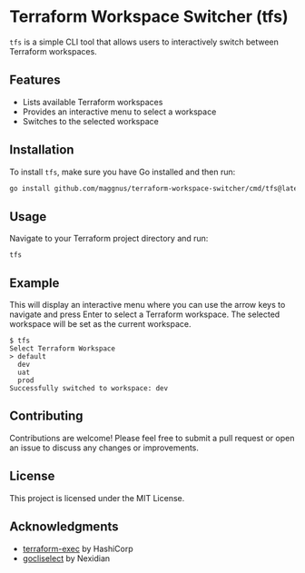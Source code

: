 # Terraform Workspace Switcher (tfs)

`tfs` is a simple CLI tool that allows users to interactively switch between Terraform workspaces.

## Features

- Lists available Terraform workspaces
- Provides an interactive menu to select a workspace
- Switches to the selected workspace

## Installation

To install `tfs`, make sure you have Go installed and then run:

```sh
go install github.com/maggnus/terraform-workspace-switcher/cmd/tfs@latest
```
## Usage
Navigate to your Terraform project directory and run:
```
tfs
```

## Example
This will display an interactive menu where you can use the arrow keys to navigate and press Enter to select a Terraform workspace. The selected workspace will be set as the current workspace.
```shell
$ tfs
Select Terraform Workspace
> default
  dev
  uat
  prod
Successfully switched to workspace: dev
```

## Contributing
Contributions are welcome! Please feel free to submit a pull request or open an issue to discuss any changes or improvements.

## License
This project is licensed under the MIT License.

## Acknowledgments
- [terraform-exec](https://github.com/hashicorp/terraform-exec) by HashiCorp
- [gocliselect](https://github.com/Nexidian/gocliselect) by Nexidian
